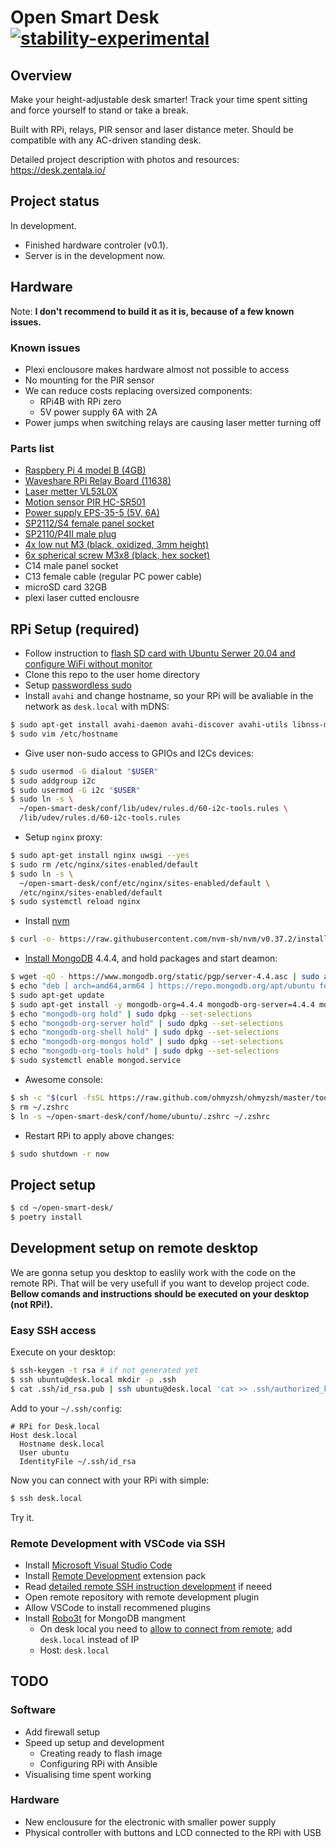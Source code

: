 # Open Smart Desk [![stability-experimental](https://img.shields.io/badge/stability-experimental-orange.svg)](https://github.com/emersion/stability-badges#experimental)

## Overview
Make your height-adjustable desk smarter!
Track your time spent sitting and force yourself to stand or take a break. 

Built with RPi, relays, PIR sensor and laser distance meter. 
Should be compatible with any AC-driven standing desk.

Detailed project description with photos and resources: https://desk.zentala.io/

## Project status
In development. 
* Finished hardware controler (v0.1). 
* Server is in the development now.

## Hardware
Note: **I don't recommend to build it as it is, because of a few known issues.**

### Known issues
* Plexi enclousore makes hardware almost not possible to access
* No mounting for the PIR sensor
* We can reduce costs replacing oversized components:
  * RPi4B with RPi zero 
  * 5V power supply 6A with 2A
* Power jumps when switching relays are causing laser metter turning off

### Parts list
* [Raspbery Pi 4 model B (4GB)](https://www.raspberrypi.org/products/raspberry-pi-4-model-b/?variant=raspberry-pi-4-model-b-4gb)
* [Waveshare RPi Relay Board (11638)](https://www.waveshare.com/rpi-relay-board.htm)
* [Laser metter VL53L0X](https://www.amazon.com/Gowoops-VL53L0X-Breakout-GY-VL53L0XV2-Distance/dp/B07F3RH7TC/)
* [Motion sensor PIR HC-SR501](https://components101.com/hc-sr501-pir-sensor)
* [Power supply EPS-35-5 (5V, 6A)](https://www.reichelt.com/pl/en/power-supply-5-v-6-a-eps-35-5-p170940.html)
* [SP2112/S4 female panel socket](https://www.tme.eu/pl/en/details/sp2112_s4/weipu-connectors/weipu/)
* [SP2110/P4II male plug](https://www.tme.eu/pl/en/details/sp2110_p4/weipu-connectors/weipu/sp2110-p4-ii-1n/)
* [4x low nut M3 (black, oxidized, 3mm height)](https://allegro.pl/oferta/nakretka-nakretki-niska-czarna-oksyda-m3-10szt-6904944393)
* [6x spherical screw M3x8 (black, hex socket)](https://allegro.pl/oferta/sruba-kulista-czarna-m3x8-gniazdo-imbus-10szt-5315915867)
* C14 male panel socket
* C13 female cable (regular PC power cable) 
* microSD card 32GB
* plexi laser cutted enclousre 

## RPi Setup (required)
* Follow instruction to [flash SD card with Ubuntu Serwer 20.04 and configure WiFi without monitor](https://roboticsbackend.com/install-ubuntu-on-raspberry-pi-without-monitor/)
* Clone this repo to the user home directory
* Setup [passwordless sudo](https://phpraxis.wordpress.com/2016/09/27/enable-sudo-without-password-in-ubuntudebian/)
* Install `avahi` and change hostname, so your RPi will be avaliable in the network as `desk.local` with mDNS:
``` bash
$ sudo apt-get install avahi-daemon avahi-discover avahi-utils libnss-mdns mdns-scan --yes
$ sudo vim /etc/hostname 
```
* Give user non-sudo access to GPIOs and I2Cs devices:
``` bash
$ sudo usermod -G dialout "$USER"
$ sudo addgroup i2c
$ sudo usermod -G i2c "$USER"
$ sudo ln -s \
  ~/open-smart-desk/conf/lib/udev/rules.d/60-i2c-tools.rules \
  /lib/udev/rules.d/60-i2c-tools.rules
```
* Setup `nginx` proxy:
``` bash
$ sudo apt-get install nginx uwsgi --yes
$ sudo rm /etc/nginx/sites-enabled/default
$ sudo ln -s \
  ~/open-smart-desk/conf/etc/nginx/sites-enabled/default \
  /etc/nginx/sites-enabled/default
$ sudo systemctl reload nginx
```
* Install [nvm](https://github.com/nvm-sh/nvm)
``` bash
$ curl -o- https://raw.githubusercontent.com/nvm-sh/nvm/v0.37.2/install.sh | bash
```
* [Install MongoDB](https://docs.mongodb.com/manual/tutorial/install-mongodb-on-ubuntu/) 4.4.4, and hold packages and start deamon:
``` bash
$ wget -qO - https://www.mongodb.org/static/pgp/server-4.4.asc | sudo apt-key add -
$ echo "deb [ arch=amd64,arm64 ] https://repo.mongodb.org/apt/ubuntu focal/mongodb-org/4.4 multiverse" | sudo tee /etc/apt/sources.list.d/mongodb-org-4.4.list
$ sudo apt-get update
$ sudo apt-get install -y mongodb-org=4.4.4 mongodb-org-server=4.4.4 mongodb-org-shell=4.4.4 mongodb-org-mongos=4.4.4 mongodb-org-tools=4.4.4
$ echo "mongodb-org hold" | sudo dpkg --set-selections
$ echo "mongodb-org-server hold" | sudo dpkg --set-selections
$ echo "mongodb-org-shell hold" | sudo dpkg --set-selections
$ echo "mongodb-org-mongos hold" | sudo dpkg --set-selections
$ echo "mongodb-org-tools hold" | sudo dpkg --set-selections
$ sudo systemctl enable mongod.service
```
* Awesome console:
```bash
$ sh -c "$(curl -fsSL https://raw.github.com/ohmyzsh/ohmyzsh/master/tools/install.sh)"
$ rm ~/.zshrc
$ ln -s ~/open-smart-desk/conf/home/ubuntu/.zshrc ~/.zshrc
```
* Restart RPi to apply above changes:
``` bash
$ sudo shutdown -r now
```

## Project setup
``` bash
$ cd ~/open-smart-desk/
$ poetry install 
```

## Development setup on remote desktop
We are gonna setup you desktop to easlily work with the code on the remote RPi. That will be very usefull if you want to develop project code. **Bellow comands and instructions should be executed on your desktop (not RPi!).** 

### Easy SSH access
Execute on your desktop:
``` bash
$ ssh-keygen -t rsa # if not generated yet
$ ssh ubuntu@desk.local mkdir -p .ssh
$ cat .ssh/id_rsa.pub | ssh ubuntu@desk.local 'cat >> .ssh/authorized_keys'
```
Add to your `~/.ssh/config`:
``` ssh-config
# RPi for Desk.local
Host desk.local
  Hostname desk.local
  User ubuntu
  IdentityFile ~/.ssh/id_rsa
```
Now you can connect with your RPi with simple:
``` bash
$ ssh desk.local
```
Try it.

### Remote Development with VSCode via SSH
* Install [Microsoft Visual Studio Code](https://code.visualstudio.com/download)
* Install [Remote Development](https://marketplace.visualstudio.com/items?itemName=ms-vscode-remote.vscode-remote-extensionpack) extension pack
* Read [detailed remote SSH instruction development](https://code.visualstudio.com/docs/remote/ssh) if neeed
* Open remote repository with remote development plugin
* Allow VSCode to install recommened plugins
* Install [Robo3t](https://robomongo.org/download) for MongoDB mangment
  * On desk local you need to [allow to connect from remote](https://www.digitalocean.com/community/tutorials/how-to-configure-remote-access-for-mongodb-on-ubuntu-20-04); add `desk.local` instead of IP
  * Host: `desk.local`

## TODO
### Software
* Add firewall setup
* Speed up setup and development
  * Creating ready to flash image
  * Configuring RPi with Ansible
* Visualising time spent working

### Hardware
* New enclousure for the electronic with smaller power supply
* Physical controller with buttons and LCD connected to the RPi with USB 
